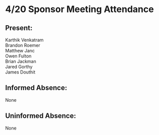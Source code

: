 # 4/20 Sponsor Meeting Attendance

## Present:
Karthik Venkatram\
Brandon Roemer\
Matthew Janc\
Owen Fulton\
Brian Jackman\
Jared Gorthy\
James Douthit

## Informed Absence:
None

## Uninformed Absence:
None
